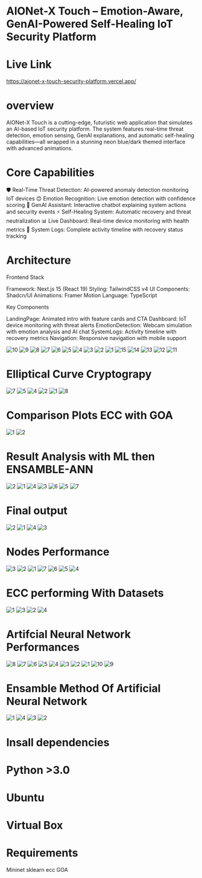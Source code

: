 # AIONet-X Touch – Emotion-Aware, GenAI-Powered Self-Healing IoT Security Platform

# Live Link

https://aionet-x-touch-security-platform.vercel.app/

# overview

AIONet-X Touch is a cutting-edge, futuristic web application that simulates an AI-based IoT security platform. The system features real-time threat detection, emotion sensing, GenAI explanations, and automatic self-healing capabilities—all wrapped in a stunning neon blue/dark themed interface with advanced animations.

# Core Capabilities

🛡️ Real-Time Threat Detection: AI-powered anomaly detection monitoring IoT devices
😊 Emotion Recognition: Live emotion detection with confidence scoring
🤖 GenAI Assistant: Interactive chatbot explaining system actions and security events
⚡ Self-Healing System: Automatic recovery and threat neutralization
📊 Live Dashboard: Real-time device monitoring with health metrics
📝 System Logs: Complete activity timeline with recovery status tracking

# Architecture

Frontend Stack

Framework: Next.js 15 (React 19)
Styling: TailwindCSS v4
UI Components: Shadcn/UI
Animations: Framer Motion
Language: TypeScript


Key Components

LandingPage: Animated intro with feature cards and CTA
Dashboard: IoT device monitoring with threat alerts
EmotionDetection: Webcam simulation with emotion analysis and AI chat
SystemLogs: Activity timeline with recovery metrics
Navigation: Responsive navigation with mobile support

![10](https://github.com/user-attachments/assets/f86d6958-be1a-4258-a1f9-c7a2cc5dc2e8)
![9](https://github.com/user-attachments/assets/6aff8ccc-f9bf-4039-bebf-1f2dab8057d7)
![8](https://github.com/user-attachments/assets/6a1969b7-8abc-4d3f-a6b8-276ab643be22)
![7](https://github.com/user-attachments/assets/506b4da5-7854-4cab-acff-23ec9d43d682)
![6](https://github.com/user-attachments/assets/99d622a4-7a0a-4720-b274-f7418d4f0848)
![5](https://github.com/user-attachments/assets/cc4e20a8-cad6-4c03-8a39-edd44bf159b2)
![4](https://github.com/user-attachments/assets/1c65f48a-21f6-4796-9ce0-8f63713cbfab)
![3](https://github.com/user-attachments/assets/47c0a41d-2f9d-442b-824e-146bf42e1b05)
![2](https://github.com/user-attachments/assets/5463acb6-8db3-4607-98f3-94c805acbce2)
![1](https://github.com/user-attachments/assets/48aa4514-049c-4e97-9cc6-8da0e0ec7285)
![15](https://github.com/user-attachments/assets/116f47b4-6449-4755-b5dc-e49c991ae89a)
![14](https://github.com/user-attachments/assets/80529368-5f86-494f-bcf5-a9fe9a62dd48)
![13](https://github.com/user-attachments/assets/417c91bd-3abd-40ad-ab22-4df3775365ef)
![12](https://github.com/user-attachments/assets/e440f66a-9069-48c8-bd08-b206baf4face)
![11](https://github.com/user-attachments/assets/d6310a39-f38f-4b9f-8870-348bf3941adc)

# Elliptical Curve Cryptograpy

![7](https://github.com/user-attachments/assets/1155fcbc-d183-4be7-8e8f-df4413ee23e7)
![5](https://github.com/user-attachments/assets/aad85ecf-7eb6-4ed6-8253-98cffadc504a)
![4](https://github.com/user-attachments/assets/5c0ed1c9-45e3-44f5-8a35-c60a76291331)
![2](https://github.com/user-attachments/assets/83c32999-6cd8-49b2-83dd-7f366a7472aa)
![1](https://github.com/user-attachments/assets/3ec73929-db01-4432-b33a-e309ac42d8ba)
![8](https://github.com/user-attachments/assets/b261b16c-d512-4815-bd83-06f5275d688b)


# Comparison Plots ECC with GOA

![1](https://github.com/user-attachments/assets/8ee6e839-e3cd-4397-a19b-eca6c9dc037c)
![2](https://github.com/user-attachments/assets/cf0b2516-39b2-4f60-ab00-758a225d75ca)

# Result Analysis with ML then ENSAMBLE-ANN

![2](https://github.com/user-attachments/assets/a643d2da-3900-43af-8188-48559c653782)
![1](https://github.com/user-attachments/assets/b63c90ce-5f5f-4ca1-901b-361773446b27)
![4](https://github.com/user-attachments/assets/1c4b7338-0a04-497a-802d-b025d795fbec)
![3](https://github.com/user-attachments/assets/84d4eb01-8cdd-4452-86b2-c47f73e0eca3)
![6](https://github.com/user-attachments/assets/37bb107d-b322-4b68-be43-fa45ae305500)
![5](https://github.com/user-attachments/assets/a0344688-1a9d-44fa-8778-7a5438e96280)
![7](https://github.com/user-attachments/assets/c27e8cab-d3d7-434e-902e-74c20a69ef2d)

# Final output 

![2](https://github.com/user-attachments/assets/86fc40c3-83c3-4e84-a964-663c2fc0760a)
![1](https://github.com/user-attachments/assets/b251a21c-d6b6-4ee7-bffe-56e9c45213e8)
![4](https://github.com/user-attachments/assets/2f17f0bb-5d26-4a5c-9a6e-38177e526a28)
![3](https://github.com/user-attachments/assets/3da704f9-ed3b-492e-8ee1-08935710fafd)

# Nodes Performance

![3](https://github.com/user-attachments/assets/02c9521a-58ce-4f2a-9cf0-9dd5dd45d9a2)
![2](https://github.com/user-attachments/assets/a6a88643-a274-42e7-8571-7ec8836038b3)
![1](https://github.com/user-attachments/assets/ef8b5702-e5b5-48ff-b465-9c6ac672b058)
![7](https://github.com/user-attachments/assets/4e2f2767-1199-4afd-aa81-385feeeec552)
![6](https://github.com/user-attachments/assets/1f2e2afa-2f46-40bd-bc39-6558c557ae2a)
![5](https://github.com/user-attachments/assets/23663229-4c83-4d0f-a581-87341584502a)
![4](https://github.com/user-attachments/assets/750bb7fe-ef75-4bd8-9cc8-3ccc15631272)

# ECC performing With Datasets

![1](https://github.com/user-attachments/assets/0b585299-a73c-425c-948c-0aa32b1c08bc)
![3](https://github.com/user-attachments/assets/c7d953aa-a8a4-4457-9505-50a6f6ddd1f2)
![2](https://github.com/user-attachments/assets/a28e1910-469e-4305-9803-f2d27875a91b)
![4](https://github.com/user-attachments/assets/84e3a867-e9e5-4bab-88e9-b907f20c3a83)

# Artifcial Neural Network Performances

![8](https://github.com/user-attachments/assets/2b0a9f16-eaeb-4f09-b98b-e45be0900564)
![7](https://github.com/user-attachments/assets/cd722099-f09c-4e90-b343-480ef91b0a81)
![6](https://github.com/user-attachments/assets/d37c71cd-afd5-4ace-a428-c012c0fd88e7)
![5](https://github.com/user-attachments/assets/ac682c22-8394-4e15-a1d9-3cee7bd37156)
![4](https://github.com/user-attachments/assets/05a8f4db-3a38-4b8c-ab43-9af162d20988)
![3](https://github.com/user-attachments/assets/5705d34e-2392-4e57-bf70-6c0bbeb87750)
![2](https://github.com/user-attachments/assets/66edb0bd-6a19-4baa-a953-fe4024e51d1e)
![1](https://github.com/user-attachments/assets/4faad55b-7695-4437-ae04-9b82b74d7958)
![10](https://github.com/user-attachments/assets/7a4f5547-67f3-4be6-9e31-f549fab91359)
![9](https://github.com/user-attachments/assets/a7557904-93a6-447d-90bf-0b0e0e145469)

# Ensamble Method Of Artificial Neural Network

![1](https://github.com/user-attachments/assets/15eec9cb-91ec-49c7-aaa0-d3218374885f)
![4](https://github.com/user-attachments/assets/cbd81f9d-d0a7-43ff-b574-3734d76dabf4)
![3](https://github.com/user-attachments/assets/0c39c89f-51ef-4e50-aff8-493e2248aee4)
![2](https://github.com/user-attachments/assets/0fbf14bf-367d-42f3-9977-8e1bbec4c823)


# Insall dependencies
# Python >3.0
# Ubuntu 
# Virtual Box


# Requirements 
 Mininet
 sklearn
 ecc
 GOA


